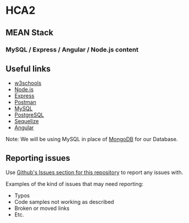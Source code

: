 # HCA2
## MEAN Stack
### MySQL / Express / Angular / Node.js content

## Useful links

* [w3schools](https://www.w3schools.com)
* [Node.js](https://nodejs.org/en/)
* [Express](https://expressjs.com/)
* [Postman](https://www.getpostman.com)
* [MySQL](https://www.mysql.com/)
* [PostgreSQL](https://www.postgresql.org/)
* [Sequelize](http://docs.sequelizejs.com/)
* [Angular](https://angular.io/)

Note: We will be using MySQL in place of [MongoDB](https://www.mongodb.com/) for our Database. 

## Reporting issues

Use [Github's Issues section for this repository](https://github.com/RMF-HCA2/MEAN/issues) to report any issues with.

Examples of the kind of issues that may need reporting:
+ Typos
+ Code samples not working as described
+ Broken or moved links
+ Etc.
